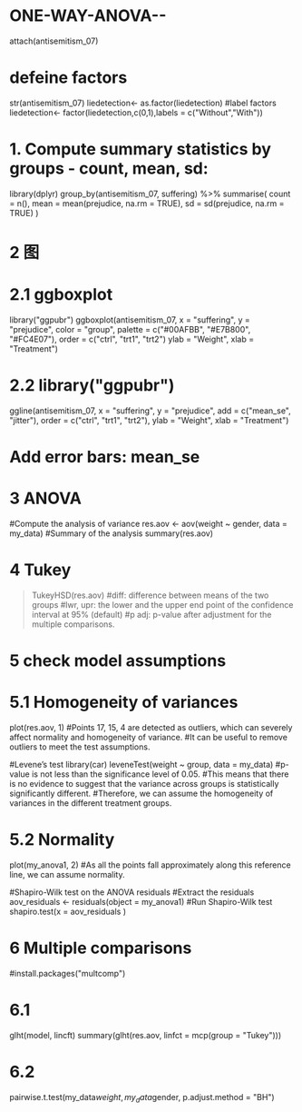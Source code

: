 # ONE-WAY-ANOVA--
attach(antisemitism_07)

# defeine factors
str(antisemitism_07)
liedetection<- as.factor(liedetection)
#label factors
liedetection<- factor(liedetection,c(0,1),labels = c("Without","With"))
# 1. Compute summary statistics by groups - count, mean, sd:
library(dplyr)
group_by(antisemitism_07, suffering) %>%
  summarise(
    count = n(),
    mean = mean(prejudice, na.rm = TRUE),
    sd = sd(prejudice, na.rm = TRUE)
  )
 
# 2  图
# 2.1 ggboxplot
library("ggpubr")
ggboxplot(antisemitism_07, x = "suffering", y = "prejudice", 
          color = "group", palette = c("#00AFBB", "#E7B800", "#FC4E07"),
          order = c("ctrl", "trt1", "trt2")
          ylab = "Weight", xlab = "Treatment")


# 2.2 library("ggpubr")
ggline(antisemitism_07, x = "suffering", y = "prejudice", 
       add = c("mean_se", "jitter"), 
       order = c("ctrl", "trt1", "trt2"),
       ylab = "Weight", xlab = "Treatment")
# Add error bars: mean_se


# 3   ANOVA
#Compute the analysis of variance
res.aov <- aov(weight ~ gender, data = my_data)
#Summary of the analysis
summary(res.aov)


# 4 Tukey
> TukeyHSD(res.aov)
#diff: difference between means of the two groups
#lwr, upr: the lower and the upper end point of the confidence interval at 95% (default)
#p adj: p-value after adjustment for the multiple comparisons.

# 5 check model assumptions
# 5.1 Homogeneity of variances
plot(res.aov, 1)
#Points 17, 15, 4 are detected as outliers, which can severely affect normality and homogeneity of variance. 
#It can be useful to remove outliers to meet the test assumptions.

#Levene’s test
library(car)
leveneTest(weight ~ group, data = my_data)
#p-value is not less than the significance level of 0.05. 
#This means that there is no evidence to suggest that the variance across groups is statistically significantly different. 
#Therefore, we can assume the homogeneity of variances in the different treatment groups.

# 5.2 Normality  

plot(my_anova1, 2)
#As all the points fall approximately along this reference line, we can assume normality.

#Shapiro-Wilk test on the ANOVA residuals
#Extract the residuals
aov_residuals <- residuals(object = my_anova1)
#Run Shapiro-Wilk test
shapiro.test(x = aov_residuals )


# 6 Multiple comparisons 
#install.packages("multcomp")
# 6.1 
glht(model, lincft)
summary(glht(res.aov, linfct = mcp(group = "Tukey")))

# 6.2
pairwise.t.test(my_data$weight, my_data$gender,
                 p.adjust.method = "BH")

